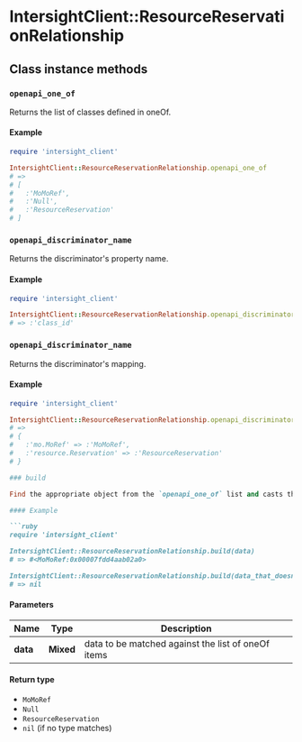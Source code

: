 # IntersightClient::ResourceReservationRelationship

## Class instance methods

### `openapi_one_of`

Returns the list of classes defined in oneOf.

#### Example

```ruby
require 'intersight_client'

IntersightClient::ResourceReservationRelationship.openapi_one_of
# =>
# [
#   :'MoMoRef',
#   :'Null',
#   :'ResourceReservation'
# ]
```

### `openapi_discriminator_name`

Returns the discriminator's property name.

#### Example

```ruby
require 'intersight_client'

IntersightClient::ResourceReservationRelationship.openapi_discriminator_name
# => :'class_id'
```

### `openapi_discriminator_name`

Returns the discriminator's mapping.

#### Example

```ruby
require 'intersight_client'

IntersightClient::ResourceReservationRelationship.openapi_discriminator_mapping
# =>
# {
#   :'mo.MoRef' => :'MoMoRef',
#   :'resource.Reservation' => :'ResourceReservation'
# }

### build

Find the appropriate object from the `openapi_one_of` list and casts the data into it.

#### Example

```ruby
require 'intersight_client'

IntersightClient::ResourceReservationRelationship.build(data)
# => #<MoMoRef:0x00007fdd4aab02a0>

IntersightClient::ResourceReservationRelationship.build(data_that_doesnt_match)
# => nil
```

#### Parameters

| Name | Type | Description |
| ---- | ---- | ----------- |
| **data** | **Mixed** | data to be matched against the list of oneOf items |

#### Return type

- `MoMoRef`
- `Null`
- `ResourceReservation`
- `nil` (if no type matches)

